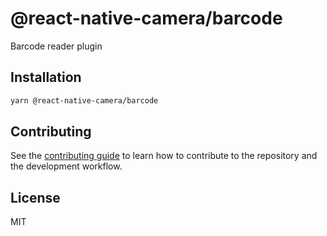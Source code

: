 # @react-native-camera/barcode

Barcode reader plugin

## Installation

```sh
yarn @react-native-camera/barcode
```

## Contributing

See the [contributing guide](CONTRIBUTING.md) to learn how to contribute to the repository and the development workflow.

## License

MIT
